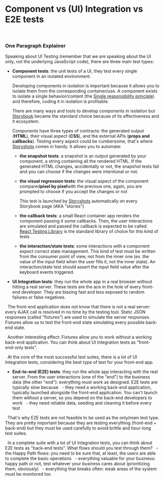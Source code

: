 # Component vs (UI) Integration vs E2E tests

<br/>

### One Paragraph Explainer

Speaking about UI Testing (remember that we are speaking about the UI only, not the underlying JavaScript code), there are three main test types:
- **Component tests**: the unit tests of a UI, they test every single component in an isolated environment.

  Developing components in isolation is important because it allows you to isolate them from the corresponding container/use. A component exists to isolate a single behavior/content (the [Single responsibility principle](https://www.wikiwand.com/en/Single_responsibility_principle)) and therefore, coding it in isolation is profitable.

  There are many ways and tools to develop components in isolation but [Storybook](https://storybook.js.org) became the standard choice because of its effectiveness and it ecosystem.

  Components have three types of contracts: the generated output (**HTML**), their visual aspect (**CSS**), and the external APIs (**props and callbacks**). Testing every aspect could be cumbersome, that's where [Storyshots](https://www.npmjs.com/package/@storybook/addon-storyshots) comes in handy. It allows you to automate:
  - **the snapshot tests**: a snapshot is an output generated by your component, a string containing all the rendered HTML. If the generated HTML changes, accidentally or not, the snapshot tests fail and you can choose if the changes were intentional or not.
  - **the visual regression tests**: the visual aspect of the component compared**pixel by pixel**with the previous one, again, you are prompted to choose if you accept the changes or not

    This test is launched by [Storyshots](https://www.npmjs.com/package/@storybook/addon-storyshots) automatically on every Storybook page (AKA "stories")
  - **the callback tests**: a small React container app renders the component passing it some callbacks. Then, the user interactions are simulated and passed the callback is expected to be called. [React Testing Library](https://testing-library.com/docs/react-testing-library/) is the standard library of choice for this kind of tests
  - **the interaction/state tests**: some interactions with a component expect correct state management. This kind of test must be written from the consumer point of view, not from the inner one (ex. the value of the input field when the user fills it, not the inner state). An interaction/state test should assert the input field value after the keyboard events triggered.


- **UI Integration tests**: they run the whole app in a real browser without hitting a real server. These tests are the ace in the hole of every front-end developer. They are blazing fast and less exposed to random failures or false negatives.

  The front-end application does not know that there is not a real server: every AJAX call is resolved in no time by the testing tool. Static JSON responses (called "fixtures") are used to simulate the server responses. Fixtures allow us to test the front-end state simulating every possible back-end state.

  Another interesting effect: Fixtures allow you to work without a working back-end application. You can think about UI Integration tests as "front-end-only tests".

  At the core of the most successful test suites, there is a lot of UI Integration tests, considering the best type of test for your front-end app.

- **End-to-end (E2E) tests**: they run the whole app interacting with the real server. From the user interactions (one of the "end") to the business data (the other "end"): everything must work as designed. E2E tests are typically slow because
  - they need a working back-end application, typically launched alongside the front-end application. You can't launch them without a server, so you depend on the back-end developers to work
  - they need reliable data, seeding and cleaning it before every test

  That's why E2E tests are not feasible to be used as the only/main test type. They are pretty important because they are testing everything (front-end + back-end) but they must be used carefully to avoid brittle and hour-long test suites.

  In a complete suite with a lot of UI Integration tests, you can think about E2E tests as "back-end tests". What flows should you test through them?
  - the Happy Path flows: you need to be sure that, at least, the users are able to complete the basic operations
  - everything valuable for your business: happy path or not, test whatever your business cares about (prioritizing them, obviously)
  - everything that breaks often: weak areas of the system must be monitored too
